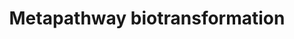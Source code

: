 ---
annotations:
- type: Pathway Ontology
  value: cellular detoxification pathway
authors:
- MaintBot
- Khanspers
- Ddigles
description: ''
last-edited: 2013-07-08
organisms:
- Rattus norvegicus
redirect_from:
- /index.php/Pathway:WP1286
- /instance/WP1286
schema-jsonld:
- '@context': https://schema.org/
  '@id': https://wikipathways.github.io/pathways/WP1286.html
  '@type': Dataset
  creator:
    '@type': Organization
    name: WikiPathways
  description: ''
  keywords:
  - HS3ST3A1
  - SULT1C4
  - Cyp20a1
  - Gstt2
  - Gss
  - MGST3
  - LOC687052
  - Baat
  - CYP3A7
  - Cyp8b1
  - Substrate-SG
  - Fmo4
  - Gstt1
  - Cyp19a1
  - NAT2
  - Cyp26c1_predicted
  - CYP3A4
  - Cyp2w1_predicted
  - CYP11B1
  - NAT8
  - CYP4X1
  - GSTA4
  - Chst14
  - CYP450
  - Substrate-O-R
  - Cyp26a1
  - Cyp2f2
  - AKR1C2
  - NP_001100974.1
  - Substrate=O
  - CYP2C19
  - Substrate-SO3H
  - NP_001102569.1
  - Ugt1a5
  - Ephx2
  - Fmo5
  - NP_001102492.1
  - Cyp24a1
  - Substrate-Ac
  - NP_001101226.1
  - NP_001100897.1
  - Cyp7a1
  - CHST12
  - Hs3st1
  - Cyp11a1
  - CYP2C18
  - LOC683774
  - Substrate-CH3
  - Hnmt
  - CYP11B2
  - GLYATL1
  - UGT2B17
  - UGT2A2
  - Nat9_predicted
  - NP_001100289.1
  - GPX2
  - UGT2B7
  - Amino acid acyltransferase
  - Fmo3
  - UGT1A10
  - Cyp2u1
  - Ndst4_predicted
  - GSTM5
  - CYP3A43
  - Substrate-Gl
  - Chst2_predicted
  - Cyp4f39_predicted
  - Glucuronosyltransferase
  - CYP2D6
  - NP_001101680.1
  - NP_001100901.1
  - Chst1
  - Hs2st1
  - NP_001102065.1
  - Xenobiotic substrate
  - Gstm5
  - Sulfotransferase
  - CYP4F8
  - Gpx5
  - GSTA3
  - Cyp51
  - Glutathione transferase
  - Chst10
  - Glyat
  - NP_001101969.1
  - HS3ST3B1
  - CYP2A6
  - UGT2B15
  - NP_001099210.1
  - Sult1c1
  - AKR1C4
  - NP_001101988.1
  - UGT2B4
  - Flavin monooxygenase
  - SULT1C2
  - LOC690611
  - CYP2A13
  - Gpx3
  - Ugt1a1
  - NP_001102534.1
  - Substrate-NH2
  - Kcnab2
  - Comt
  - GLYATL2
  - Gsto1
  - GSTM1
  - Akr1a1
  - Mgst1
  - GSTA5
  - Gstk1
  - Ugt1a3
  - Kcnab1
  - LOC681900
  - Cyp4b1
  - UGT1A7
  - NP_001099351.1
  - Gm766
  - Cyp1b1
  - Sult1b1
  - GSTA2
  - LOC685402
  - Gsto2
  - NP_001102193.1
  - NAT1
  - UGT2B28
  - HS6ST3
  - Cyp21a1
  - Cyp27a1
  - Cyp17a1
  - UGT2B11
  - NP_001101195.1
  - CYP2C9
  - CYP27B1
  - SULT1C1
  - CYP2B6
  - UGT1A9
  - GAL3ST1
  - Gstm3
  - Gsr
  - SULT4A1
  - GSTZ1
  - AKR1B1
  - Chst3
  - MGC105600
  - Hs3st4
  - Cyp2e1
  - Aldo-keto reductase
  - AKR1B10
  - Akr7a3
  - Cyp4f18
  - Tpmt
  - Ugt2a1
  - Ste
  - RGD1562825_predicted
  - Ugt2a3_predicted
  - Chst9
  - CYP2J2
  - NAT6
  - CHSTB_RAT
  - Akr7a2
  - CYP27C1
  - CYP4F12
  - CYP3A5
  - Cyp1a1
  - SULT2A1
  - Hs3st2
  - Kcnab3
  - Gstp2
  - CYP2A7
  - CYP4F11
  - CYP4F2
  - GPX1
  - Ugt1a6
  - Substrate-OH
  - CYP4V2
  - Substrate-Aa
  - CYP2C8
  - Ugt1a2
  - Cyp26b1
  - MGC108896
  - NP_001100363.1
  - Chst7
  - Fmo1
  - NP_001099862.1
  - AKR1C3
  - AKR1C1
  - Fmo2
  - Substrate-SH
  - Ndst1
  - Nat8l_predicted
  - Ndst3_predicted
  - CYP4Z1
  - GSTA1
  - NP_001101936.1
  - Akr1d1
  - Cyp7b1
  - N-acetyltransferase
  - Mgst2
  - Cyp1a2
  - Ephx1
  - Sult1a1
  - Methyltransferase
  - ST2B1_RAT
  license: CC0
  name: Metapathway biotransformation
seo: CreativeWork
title: Metapathway biotransformation
wpid: WP1286
---